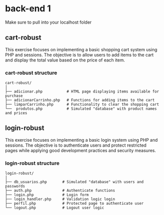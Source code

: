 # back-end 1

Make sure to pull into your localhost folder 

## cart-robust
This exercise focuses on implementing a basic shopping cart system using PHP and sessions. The objective is to allow users to add items to the cart and display the total value based on the price of each item.

### cart-robust structure
```
cart-robust/
│
├── adicionar.php           # HTML page displaying items available for purchase
├── adicionarCarrinho.php   # Functions for adding items to the cart
├── limparCarrinho.php      # Functionality to clear the shopping cart
└──  produtos.php           # Simulated "database" with product names and prices
```


## login-robust
This exercise focuses on implementing a basic login system using PHP and sessions. The objective is to authenticate users and protect restricted pages while applying good development practices and security measures.

### login-robust structure
```
login-robust/
│
├── db_usuarios.php       # Simulated "database" with users and passwords 
├── auth.php              # Authenticate functions
├── login.php             # Login form
├── login_handler.php     # Validation logic login
├── perfil.php            # Protected page to authenticate user
└── logout.php            # Logout user logic
```

